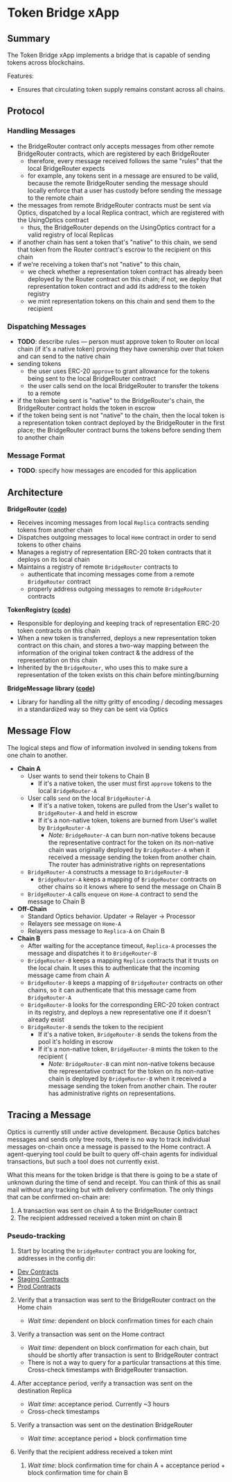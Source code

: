 # Token Bridge xApp 

## Summary

The Token Bridge xApp implements a bridge that is capable of sending tokens across blockchains.

Features:

- Ensures that circulating token supply remains constant across all chains.

## Protocol

### Handling Messages

- the BridgeRouter contract only accepts messages from other remote BridgeRouter contracts, which are registered by each BridgeRouter
  - therefore, every message received follows the same "rules" that the local BridgeRouter expects
  - for example, any tokens sent in a message are ensured to be valid, because the remote BridgeRouter sending the message should locally enforce that a user has custody before sending the message to the remote chain
- the messages from remote BridgeRouter contracts must be sent via Optics, dispatched by a local Replica contract, which are registered with the UsingOptics contract
  - thus, the BridgeRouter depends on the UsingOptics contract for a valid registry of local Replicas
- if another chain has sent a token that's "native" to this chain, we send that token from the Router contract's escrow to the recipient on this chain
- if we're receiving a token that's not "native" to this chain,
  - we check whether a representation token contract has already been deployed by the Router contract on this chain; if not, we deploy that representation token contract and add its address to the token registry
  - we mint representation tokens on this chain and send them to the recipient

### Dispatching Messages

- **TODO**: describe rules — person must approve token to Router on local chain (if it's a native token) proving they have ownership over that token and can send to the native chain
- sending tokens
  - the user uses ERC-20 `approve` to grant allowance for the tokens being sent to the local BridgeRouter contract
  - the user calls send on the local BridgeRouter to transfer the tokens to a remote
- if the token being sent is "native" to the BridgeRouter's chain, the BridgeRouter contract holds the token in escrow
- if the token being sent is not "native" to the chain, then the local token is a representation token contract deployed by the BridgeRouter in the first place; the BridgeRouter contract burns the tokens before sending them to another chain

### Message Format

- **TODO**: specify how messages are encoded for this application

## Architecture

**BridgeRouter ([code](https://github.com/celo-org/optics-monorepo/blob/main/solidity/optics-xapps/contracts/bridge/BridgeRouter.sol))**

- Receives incoming messages from local `Replica` contracts sending tokens from another chain
- Dispatches outgoing messages to local `Home` contract in order to send tokens to other chains
- Manages a registry of representation ERC-20 token contracts that it deploys on its local chain
- Maintains a registry of remote `BridgeRouter` contracts to
  - authenticate that incoming messages come from a remote `BridgeRouter` contract
  - properly address outgoing messages to remote `BridgeRouter` contracts

**TokenRegistry ([code](https://github.com/celo-org/optics-monorepo/blob/main/solidity/optics-xapps/contracts/bridge/TokenRegistry.sol))**

- Responsible for deploying and keeping track of representation ERC-20 token contracts on this chain
- When a new token is transferred, deploys a new representation token contract on this chain, and stores a two-way mapping between the information of the original token contract & the address of the representation on this chain
- Inherited by the `BridgeRouter`, who uses this to make sure a representation of the token exists on this chain before minting/burning

**BridgeMessage library ([code](https://github.com/celo-org/optics-monorepo/blob/main/solidity/optics-xapps/contracts/bridge/BridgeMessage.sol))**

- Library for handling all the nitty gritty of encoding / decoding messages in a standardized way so they can be sent via Optics

## Message Flow

The logical steps and flow of information involved in sending tokens from one chain to another.

- **Chain A**
  - User wants to send their tokens to Chain B
    - If it's a native token, the user must first `approve` tokens to the local `BridgeRouter-A`
  - User calls `send` on the local `BridgeRouter-A`
    - If it's a native token, tokens are pulled from the User's wallet to `BridgeRouter-A` and held in escrow
    - If it's a non-native token, tokens are burned from User's wallet by `BridgeRouter-A`
      - *Note:* `BridgeRouter-A` can burn non-native tokens because the representative contract for the token on its non-native chain was originally deployed by `BridgeRouter-A` when it received a message sending the token from another chain. The router has administrative rights on representations
  - `BridgeRouter-A` constructs a message to `BridgeRouter-B`
    - `BridgeRouter-A` keeps a mapping of `BridgeRouter` contracts on other chains so it knows where to send the message on Chain B
  - `BridgeRouter-A` calls `enqueue` on `Home-A` contract to send the message to Chain B
- **Off-Chain**
  - Standard Optics behavior. Updater → Relayer → Processor
  - Relayers see message on `Home-A`
  - Relayers pass message to `Replica-A` on Chain B
- **Chain B**
  - After waiting for the acceptance timeout, `Replica-A` processes the message and dispatches it to `BridgeRouter-B`
  - `BridgeRouter-B` keeps a mapping `Replica` contracts that it trusts on the local chain. It uses this to authenticate that the incoming message came from chain A
  - `BridgeRouter-B` keeps a mapping of `BridgeRouter` contracts on other chains, so it can authenticate that this message came from `BridgeRouter-A`
  - `BridgeRouter-B` looks for the corresponding ERC-20 token contract in its registry, and deploys a new representative one if it doesn't already exist
  - `BridgeRouter-B` sends the token to the recipient
    - If it's a native token, `BridgeRouter-B` sends the tokens from the pool it's holding in escrow
    - If it's a non-native token, `BridgeRouter-B` mints the token to the recipient (
      - *Note:* `BridgeRouter-B` can mint non-native tokens because the representative contract for the token on its non-native chain is deployed by `BridgeRouter-B` when it received a message sending the token from another chain. The router has administrative rights on representations.


## Tracing a Message

Optics is currently still under active development. Because Optics batches messages and sends only tree roots, there is no way to track individual messages on-chain once a message is passed to the Home contract. A agent-querying tool could be built to query off-chain agents for individual transactions, but such a tool does not currently exist.

What this means for the token bridge is that there is going to be a state of unknown during the time of send and receipt. You can think of this as snail mail without any tracking but with delivery confirmation. The only things that can be confirmed on-chain are:

  1) A transaction was sent on chain A to the BridgeRouter contract
  2) The recipient addressed received a token mint on chain B


### Pseudo-tracking

1. Start by locating the `bridgeRouter` contract you are looking for, addresses in the config dir:

  * [Dev Contracts](https://github.com/celo-org/optics-monorepo/tree/main/rust/config/development)
  * [Staging Contracts](https://github.com/celo-org/optics-monorepo/tree/main/rust/config/staging)
  * [Prod Contracts](https://github.com/celo-org/optics-monorepo/tree/main/rust/config/mainnet)

2. Verify that a transaction was sent to the BridgeRouter contract on the Home chain
   * _Wait time_: dependent on block confirmation times for each chain

3. Verify a transaction was sent on the Home contract
   * _Wait time_: dependent on block confirmation for each chain, but should be shortly after transaction is sent to BridgeRouter contract
   * There is not a way to query for a particular transactions at this time. Cross-check timestamps with BridgeRouter transaction.

4. After acceptance period, verify a transaction was sent on the destination Replica
   * _Wait time_: acceptance period. Currently ~3 hours
   * Cross-check timestamps

5. Verify a transaction was sent on the destination BridgeRouter
   * _Wait time_: acceptance period + block confirmation time 

6. Verify that the recipient address received a token mint
   1. _Wait time_: block confirmation time for chain A + acceptance period + block confirmation time for chain B
